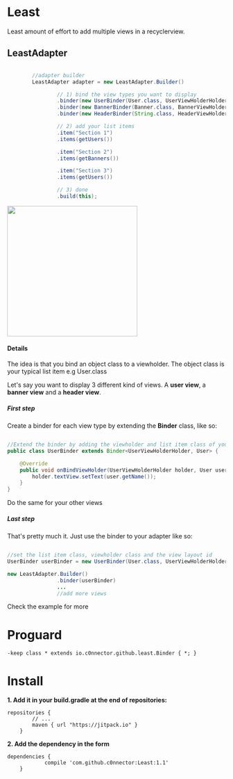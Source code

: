 # Least
Least amount of effort to add multiple views in a recyclerview.


## LeastAdapter

```java

        //adapter builder
        LeastAdapter adapter = new LeastAdapter.Builder()

                // 1) bind the view types you want to display
                .binder(new UserBinder(User.class, UserViewHolderHolder.class, R.layout.layout_user))
                .binder(new BannerBinder(Banner.class, BannerViewHolderHolder.class, R.layout.layout_banner))
                .binder(new HeaderBinder(String.class, HeaderViewHolder.class, R.layout.layout_header))

                // 2) add your list items
                .item("Section 1")
                .items(getUsers())

                .item("Section 2")
                .items(getBanners())

                .item("Section 3")
                .items(getUsers())

                // 3) done
                .build(this);

```
<img src="http://fat.gfycat.com/AbsoluteMediocreBaiji.gif" width="300">

#### Details
The idea is that you bind an object class to a viewholder. The object class is your typical list item e.g User.class

Let's say you want to display 3 different kind of views. A **user view**, a **banner view** and a **header view**.

##### First step
Create a binder for each view type by extending the **Binder** class, like so:

```java

//Extend the binder by adding the viewholder and list item class of your view
public class UserBinder extends Binder<UserViewHolderHolder, User> {

    @Override
    public void onBindViewHolder(UserViewHolderHolder holder, User user, int position) {
        holder.textView.setText(user.getName());
    }
}
```
Do the same for your other views

##### Last step
That's pretty much it. Just use the binder to your adapter like so:

```java

//set the list item class, viewholder class and the view layout id
UserBinder userBinder = new UserBinder(User.class, UserViewHolderHolder.class, R.layout.layout_user)

new LeastAdapter.Builder()
                .binder(userBinder)
                ...
                //add more views
```
Check the example for more

# Proguard
```
-keep class * extends io.c0nnector.github.least.Binder { *; }
```

# Install
**1. Add it in your build.gradle at the end of repositories:**

```
repositories {
	    // ...
	    maven { url "https://jitpack.io" }
	}
```
	
**2. Add the dependency in the form**

```
dependencies {
	        compile 'com.github.c0nnector:Least:1.1'
	}
```
